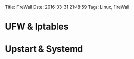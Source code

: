 Title: FireWall
Date: 2016-03-31 21:48:59
Tags: Linux, FireWall



# UFW & Iptables

# Upstart & Systemd
